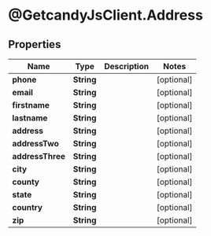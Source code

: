 # @GetcandyJsClient.Address

## Properties

Name | Type | Description | Notes
------------ | ------------- | ------------- | -------------
**phone** | **String** |  | [optional] 
**email** | **String** |  | [optional] 
**firstname** | **String** |  | [optional] 
**lastname** | **String** |  | [optional] 
**address** | **String** |  | [optional] 
**addressTwo** | **String** |  | [optional] 
**addressThree** | **String** |  | [optional] 
**city** | **String** |  | [optional] 
**county** | **String** |  | [optional] 
**state** | **String** |  | [optional] 
**country** | **String** |  | [optional] 
**zip** | **String** |  | [optional] 


